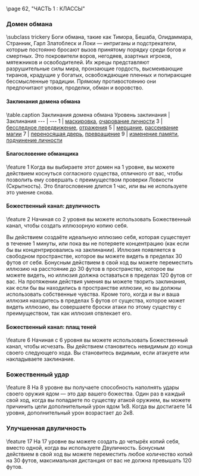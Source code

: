 \page 62, "ЧАСТЬ 1 : КЛАССЫ"
### Домен обмана
\subclass trickery
Боги обмана, такие как Тимора, Бешаба, Олидаммара, Странник, Гарл Златоблеск и Локи — интриганы и подстрекатели, которые постоянно бросают вызов принятому порядку среди богов и смертных. Это покровители воров, негодяев, азартных игроков, мятежников и освободителей. Их жрецы представляют разрушительные силы мира, пронзающие гордость, высмеивающие тиранов, крадущие у богатых, освобождающие пленных и попирающие бессмысленные традиции. Прямому противостоянию они предпочитают уловки, проделки, обман и воровство.

#### Заклинания домена обмана
\table.caption Заклинания домена обмана
Уровень заклинания | Заклинания
--- | ---
1 | [маскировка](disguise_self), [очарование личности](charm_person)
3 | [бесследное передвижение](pass_without_trace), [отражения](mirror_image)
5 | [мерцание](blink), [рассеивание магии](dispel_magic)
7 | [переносящая дверь](dimension_door), [превращение](polymorph)
9 | [изменение памяти](modify_memory), [подчинение личности](dominate_person)

#### Благословение обманщика
\feature 1
Когда вы выбираете этот домен на 1 уровне, вы можете действием коснуться согласного существа, отличного от вас, чтобы позволить ему совершать с преимуществом проверки Ловкости (Скрытность). Это благословение длится 1 час, или вы не используете это умение снова.

#### Божественный канал: двуличность
\feature 2
Начиная со 2 уровня вы можете использовать Божественный канал, чтобы создать иллюзорную копию себя.

Вы действием создаёте идеальную иллюзию себя, которая существует в течение 1 минуты, или пока вы не потеряете концентрацию (как если бы вы концентрировались на заклинании). Иллюзия появляется в свободном пространстве, которое вы можете видеть в пределах 30 футов от себя. Бонусным действием в свой ход вы можете переместить иллюзию на расстояние до 30 футов в пространство, которое вы можете видеть, но иллюзия должна оставаться в пределах 120 футов от вас. На протяжении действия умения вы можете творить заклинания, как если бы вы находились в пространстве иллюзии, но вы должны использовать собственные чувства. Кроме того, когда и вы и ваша иллюзия находитесь в пределах 5 футов от существа, которое может видеть иллюзию, вы совершаете броски атаки по этому существу с преимуществом, так как иллюзия отвлекает его.

#### Божественный канал: плащ теней
\feature 6
Начиная с 6 уровня вы можете использовать Божественный канал, чтобы исчезать. Вы действием становитесь невидимым до конца своего следующего хода. Вы становитесь видимым, если атакуете или накладываете заклинание.

### Божественный удар
\feature 8
На 8 уровне вы получаете способность наполнять удары своего оружия ядом — это дар вашего божества. Один раз в каждый свой ход, когда вы попадаете по существу атакой оружием, вы можете причинить цели дополнительный урон ядом 1к8. Когда вы достигаете 14 уровня, дополнительный урон возрастает до 2к8.

### Улучшенная двуличность
\feature 17
На 17 уровне вы можете создать до четырёх копий себя, вместо одной, когда вы используете Двуличность. Бонусным действием в свой ход вы можете переместить любое количество копий на 30 футов, максимальная дистанция от вас не должна превышать 120 футов.
